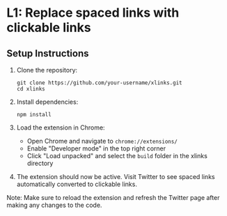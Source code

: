 # L1: Replace spaced links with clickable links

## Setup Instructions

1. Clone the repository:
   ```
   git clone https://github.com/your-username/xlinks.git
   cd xlinks
   ```

2. Install dependencies:
   ```
   npm install
   ```

3. Load the extension in Chrome:
   - Open Chrome and navigate to `chrome://extensions/`
   - Enable "Developer mode" in the top right corner
   - Click "Load unpacked" and select the `build` folder in the xlinks directory

4. The extension should now be active. Visit Twitter to see spaced links automatically converted to clickable links.

Note: Make sure to reload the extension and refresh the Twitter page after making any changes to the code.
